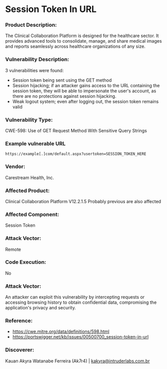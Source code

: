 # Session Token In URL

### Product Description:
The Clinical Collaboration Platform is designed for the healthcare sector. It provides advanced tools to consolidate, manage, and share medical images and reports seamlessly across healthcare organizations of any size.
	
### Vulnerability Description:
3 vulnerabilities were found:
- Session token being sent using the GET method
- Session hijacking; if an attacker gains access to the URL containing the session token, they will be able to impersonate the user's account, as there are no protections against session hijacking.
- Weak logout system; even after logging out, the session token remains valid

### Vulnerability Type:
CWE-598: Use of GET Request Method With Sensitive Query Strings

### Example vulnerable URL 
    https://example[.]com/default.aspx?usertoken=SESSION_TOKEN_HERE
	
### Vendor:
Carestream Health, Inc.
	
### Affected Product:
Clinical Collaboration Platform V12.2.1.5
Probably previous are also affected
	
### Affected Component:
Session Token

### Attack Vector:
Remote
	
### Code Execution:
No
	
### Attack Vector:
An attacker can exploit this vulnerability by intercepting requests or accessing browsing history to obtain confidential data, compromising the application's privacy and security.
	
### Reference:
- https://cwe.mitre.org/data/definitions/598.html
- https://portswigger.net/kb/issues/00500700_session-token-in-url
	
### Discoverer:
Kauan Akyra Watanabe Ferreira (Ak7r4) | kakyra@intruderlabs.com.br
